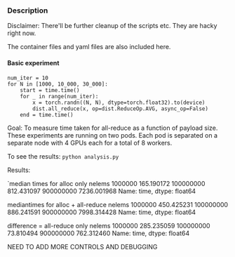 ### Description

Disclaimer: There'll be further cleanup of the scripts etc. They are hacky right now.

The container files and yaml files are also included here.

#### Basic experiment

```    
num_iter = 10
for N in [1000, 10_000, 30_000]:
    start = time.time()
    for _ in range(num_iter):
        x = torch.randn((N, N), dtype=torch.float32).to(device)
        dist.all_reduce(x, op=dist.ReduceOp.AVG, async_op=False)
    end = time.time()
```

Goal: To measure time taken for all-reduce as a function of payload size. These experiments are running on two pods. Each pod is separated on a separate node with 4 GPUs each for a total of 8 workers.

To see the results:
`python analysis.py`

Results:

`median times for alloc only
nelems
1000000       165.190172
100000000     812.431097
900000000    7236.001968
Name: time, dtype: float64

mediantimes for alloc + all-reduce
nelems
1000000       450.425231
100000000     886.241591
900000000    7998.314428
Name: time, dtype: float64

difference = all-reduce only
nelems
1000000      285.235059
100000000     73.810494
900000000    762.312460
Name: time, dtype: float64

NEED TO ADD MORE CONTROLS AND DEBUGGING
